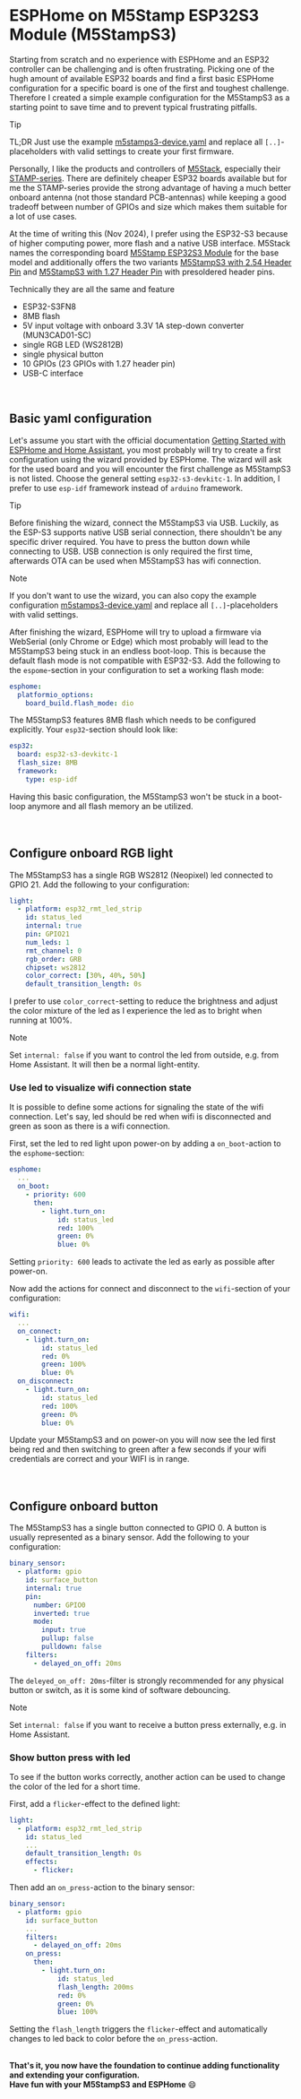 # ESPHome on M5Stamp ESP32S3 Module (M5StampS3)

Starting from scratch and no experience with ESPHome and an ESP32 controller can be challenging and is often frustrating. Picking one of the hugh amount of available ESP32 boards and find a first basic ESPHome configuration for a specific board is one of the first and toughest challenge.
Therefore I created a simple example configuration for the M5StampS3 as a starting point to save time and to prevent typical frustrating pitfalls.

> [!TIP]
> TL;DR Just use the example [m5stamps3-device.yaml](m5stamps3-device.yaml) and replace all `[..]`-placeholders with valid settings to create your first firmware.

Personally, I like the products and controllers of [M5Stack](https://m5stack.com/), especially their [STAMP-series](https://shop.m5stack.com/collections/m5-controllers/STAMP). There are definitely cheaper ESP32 boards available but for me the STAMP-series provide the strong advantage of having a much better onboard antenna (not those standard PCB-antennas) while keeping a good tradeoff between number of GPIOs and size which makes them suitable for a lot of use cases.

At the time of writing this (Nov 2024), I prefer using the ESP32-S3 because of higher computing power, more flash and a native USB interface. M5Stack names the corresponding board [M5Stamp ESP32S3 Module](https://docs.m5stack.com/en/core/StampS3) for the base model and additionally offers the two variants [M5StampS3 with 2.54 Header Pin](https://docs.m5stack.com/en/core/M5StampS3%20PIN2.54) and [M5StampS3 with 1.27 Header Pin](https://docs.m5stack.com/en/core/M5StampS3%20PIN1.27) with presoldered header pins.

Technically they are all the same and feature 
* ESP32-S3FN8
* 8MB flash
* 5V input voltage with onboard 3.3V 1A step-down converter (MUN3CAD01-SC)
* single RGB LED (WS2812B)
* single physical button
* 10 GPIOs (23 GPIOs with 1.27 header pin)
* USB-C interface
<br/>

## Basic yaml configuration
Let's assume you start with the official documentation [Getting Started with ESPHome and Home Assistant](https://esphome.io/guides/getting_started_hassio.html), you most probably will try to create a first configuration using the wizard provided by ESPHome. The wizard will ask for the used board and you will encounter the first challenge as M5StampS3 is not listed. Choose the general setting `esp32-s3-devkitc-1`. In addition, I prefer to use `esp-idf` framework instead of `arduino` framework.

> [!TIP]
> Before finishing the wizard, connect the M5StampS3 via USB. Luckily, as the ESP-S3 supports native USB serial connection, there shouldn't be any specific driver required. You have to press the button down while connecting to USB. USB connection is only required the first time, afterwards OTA can be used when M5StampS3 has wifi connection.

> [!NOTE]
> If you don't want to use the wizard, you can also copy the example configuration [m5stamps3-device.yaml](m5stamps3-device.yaml) and replace all `[..]`-placeholders with valid settings.


After finishing the wizard, ESPHome will try to upload a firmware via WebSerial (only Chrome or Edge) which most probably will lead to the M5StampS3 being stuck in an endless boot-loop. This is because the default flash mode is not compatible with ESP32-S3. Add the following to the `espome`-section in your configuration to set a working flash mode:
```YAML
esphome:
  platformio_options:
    board_build.flash_mode: dio
```

The M5StampS3 features 8MB flash which needs to be configured explicitly. Your `esp32`-section should look like:

```YAML
esp32:
  board: esp32-s3-devkitc-1
  flash_size: 8MB
  framework:
    type: esp-idf
```

Having this basic configuration, the M5StampS3 won't be stuck in a boot-loop anymore and all flash memory an be utilized.
<br/>
<br/>
<br/>

## Configure onboard RGB light
The M5StampS3 has a single RGB WS2812 (Neopixel) led connected to GPIO 21. Add the following to your configuration:
```YAML
light:
  - platform: esp32_rmt_led_strip
    id: status_led
    internal: true
    pin: GPIO21
    num_leds: 1
    rmt_channel: 0
    rgb_order: GRB
    chipset: ws2812
    color_correct: [30%, 40%, 50%]
    default_transition_length: 0s
```
I prefer to use `color_correct`-setting to reduce the brightness and adjust the color mixture of the led as I experience the led as to bright when running at 100%. 

>[!NOTE]
>Set `internal: false` if you want to control the led from outside, e.g. from Home Assistant. It will then be a normal light-entity.

### Use led to visualize wifi connection state
It is possible to define some actions for signaling the state of the wifi connection. Let's say, led should be red when wifi is disconnected and green as soon as there is a wifi connection.

First, set the led to red light upon power-on by adding a `on_boot`-action to the `esphome`-section:
```YAML
esphome:
  ...
  on_boot:
    - priority: 600
      then:
        - light.turn_on:
            id: status_led
            red: 100%
            green: 0%
            blue: 0%
```
Setting `priority: 600` leads to activate the led as early as possible after power-on.

Now add the actions for connect and disconnect to the `wifi`-section of your configuration:
```YAML
wifi:
  ...
  on_connect:
    - light.turn_on:
        id: status_led
        red: 0%
        green: 100%
        blue: 0%
  on_disconnect:
    - light.turn_on:
        id: status_led
        red: 100%
        green: 0%
        blue: 0%
```
Update your M5StampS3 and on power-on you will now see the led first being red and then switching to green after a few seconds if your wifi credentials are correct and your WIFI is in range.
<br/>
<br/>
<br/>

## Configure onboard button
The M5StampS3 has a single button connected to GPIO 0. A button is usually represented as a binary sensor. Add the following to your configuration:
```YAML
binary_sensor:
  - platform: gpio
    id: surface_button
    internal: true
    pin:
      number: GPIO0
      inverted: true
      mode:
        input: true
        pullup: false
        pulldown: false
    filters:
      - delayed_on_off: 20ms
```
The `deleyed_on_off: 20ms`-filter is strongly recommended for any physical button or switch, as it is some kind of software debouncing.

>[!NOTE]
>Set `internal: false` if you want to receive a button press externally, e.g. in Home Assistant.

### Show button press with led
To see if the button works correctly, another action can be used to change the color of the led for a short time.

First, add a `flicker`-effect to the defined light:
```YAML
light:
  - platform: esp32_rmt_led_strip
    id: status_led
    ...
    default_transition_length: 0s
    effects:
      - flicker:
```

Then add an `on_press`-action to the binary sensor:
```YAML
binary_sensor:
  - platform: gpio
    id: surface_button
    ...
    filters:
      - delayed_on_off: 20ms
    on_press:
      then:
        - light.turn_on:
            id: status_led
            flash_length: 200ms
            red: 0%
            green: 0%
            blue: 100%
```
Setting the `flash_length` triggers the `flicker`-effect and automatically changes to led back to color before the `on_press`-action.
<br/>
<br/>

**That's it, you now have the foundation to continue adding functionality and extending your configuration.**<br/>
**Have fun with your M5StampS3 and ESPHome** :smile:
